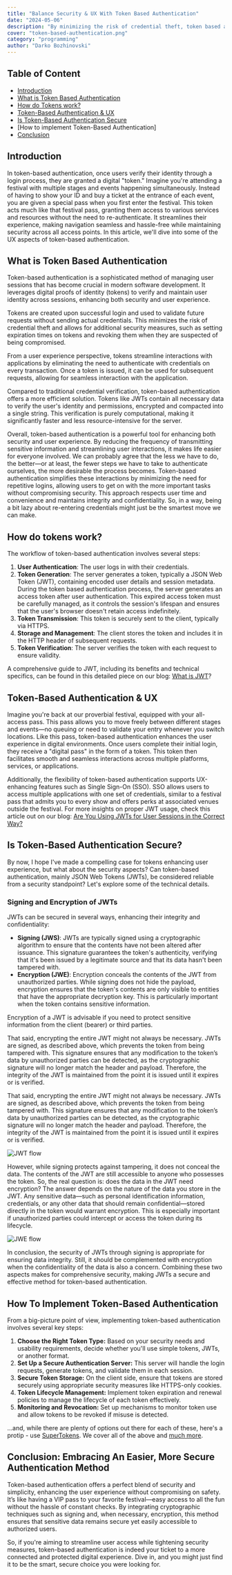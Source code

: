 ```yaml
---
title: "Balance Security & UX With Token Based Authentication"
date: "2024-05-06"
description: "By minimizing the risk of credential theft, token based authentication grants users access to resources without the need to re-authenticate. In this blog we explore the balance between security and UX with Token Based Authentication"
cover: "token-based-authentication.png"
category: "programming"
author: "Darko Bozhinovski"
---
```


## Table of Content
- [Introduction](#introduction)
- [What is Token Based Authentication](#what-is-token-based-authentication)
- [How do Tokens work?](#how-do-tokens-work)
- [Token-Based Authentication & UX](#token-based-authentication--ux)
- [Is Token-Based Authentication Secure](#is-token-based-authentication-secure)
- [How to implement Token-Based Authentication]
- [Conclusion](#conclusion-embracing-an-easier-more-secure-authentication-method)

## Introduction
In token-based authentication, once users verify their identity through a login process, they are granted a digital "token." Imagine you're attending a festival with multiple stages and events happening simultaneously. Instead of having to show your ID and buy a ticket at the entrance of each event, you are given a special pass when you first enter the festival. This token acts much like that festival pass, granting them access to various services and resources without the need to re-authenticate. It streamlines their experience, making navigation seamless and hassle-free while maintaining security across all access points. In this article, we'll dive into some of the UX aspects of token-based authentication.

## What is Token Based Authentication

Token-based authentication is a sophisticated method of managing user sessions that has become crucial in modern software development. It leverages digital proofs of identity (tokens) to verify and maintain user identity across sessions, enhancing both security and user experience. 

Tokens are created upon successful login and used to validate future requests without sending actual credentials. This minimizes the risk of credential theft and allows for additional security measures, such as setting expiration times on tokens and revoking them when they are suspected of being compromised. 

From a user experience perspective, tokens streamline interactions with applications by eliminating the need to authenticate with credentials on every transaction. Once a token is issued, it can be used for subsequent requests, allowing for seamless interaction with the application. 

Compared to traditional credential verification, token-based authentication offers a more efficient solution. Tokens like JWTs contain all necessary data to verify the user's identity and permissions, encrypted and compacted into a single string. This verification is purely computational, making it significantly faster and less resource-intensive for the server. 

Overall, token-based authentication is a powerful tool for enhancing both security and user experience. By reducing the frequency of transmitting sensitive information and streamlining user interactions, it makes life easier for everyone involved.
We can probably agree that the less we have to do, the better—or at least, the fewer steps we have to take to authenticate ourselves, the more desirable the process becomes. Token-based authentication simplifies these interactions by minimizing the need for repetitive logins, allowing users to get on with the more important tasks without compromising security. This approach respects user time and convenience and maintains integrity and confidentiality. So, in a way, being a bit lazy about re-entering credentials might just be the smartest move we can make.

## How do tokens work?
The workflow of token-based authentication involves several steps:
1. **User Authentication**: The user logs in with their credentials.
2. **Token Generation**: The server generates a token, typically a JSON Web Token (JWT), containing encoded user details and session metadata. During the token based authentication process, the server generates an access token after user authentication. This expired access token must be carefully managed, as it controls the session's lifespan and ensures that the user's browser doesn't retain access indefinitely.
3. **Token Transmission**: This token is securely sent to the client, typically via HTTPS.
4. **Storage and Management**: The client stores the token and includes it in the HTTP header of subsequent requests.
5. **Token Verification**: The server verifies the token with each request to ensure validity.

A comprehensive guide to JWT, including its benefits and technical specifics, can be found in this detailed piece on our blog: [What is JWT](https://supertokens.com/blog/what-is-jwt)?

## Token-Based Authentication & UX

Imagine you're back at our proverbial festival, equipped with your all-access pass. This pass allows you to move freely between different stages and events—no queuing or need to validate your entry whenever you switch locations. Like this pass, token-based authentication enhances the user experience in digital environments. Once users complete their initial login, they receive a "digital pass" in the form of a token. This token then facilitates smooth and seamless interactions across multiple platforms, services, or applications.

Additionally, the flexibility of token-based authentication supports UX-enhancing features such as Single Sign-On (SSO). SSO allows users to access multiple applications with one set of credentials, similar to a festival pass that admits you to every show and offers perks at associated venues outside the festival. For more insights on proper JWT usage, check this article out on our blog: [Are You Using JWTs for User Sessions in the Correct Way?](https://supertokens.com/blog/are-you-using-jwts-for-user-sessions-in-the-correct-way)

## Is Token-Based Authentication Secure?

By now, I hope I've made a compelling case for tokens enhancing user experience, but what about the security aspects? Can token-based authentication, mainly JSON Web Tokens (JWTs), be considered reliable from a security standpoint? Let's explore some of the technical details.

### Signing and Encryption of JWTs

JWTs can be secured in several ways, enhancing their integrity and confidentiality:

- **Signing (JWS)**: JWTs are typically signed using a cryptographic algorithm to ensure that the contents have not been altered after issuance. This signature guarantees the token's authenticity, verifying that it's been issued by a legitimate source and that its data hasn't been tampered with.
- **Encryption (JWE)**: Encryption conceals the contents of the JWT from unauthorized parties. While signing does not hide the payload, encryption ensures that the token's contents are only visible to entities that have the appropriate decryption key. This is particularly important when the token contains sensitive information.

Encryption of a JWT is advisable if you need to protect sensitive information from the client (bearer) or third parties.

That said, encrypting the entire JWT might not always be necessary. JWTs are signed, as described above, which prevents the token from being tampered with. This signature ensures that any modification to the token’s data by unauthorized parties can be detected, as the cryptographic signature will no longer match the header and payload. Therefore, the integrity of the JWT is maintained from the point it is issued until it expires or is verified.

That said, encrypting the entire JWT might not always be necessary. JWTs are signed, as described above, which prevents the token from being tampered with. This signature ensures that any modification to the token’s data by unauthorized parties can be detected, as the cryptographic signature will no longer match the header and payload. Therefore, the integrity of the JWT is maintained from the point it is issued until it expires or is verified.

![JWT flow](./JWT.png)

However, while signing protects against tampering, it does not conceal the data. The contents of the JWT are still accessible to anyone who possesses the token. So, the real question is: does the data in the JWT need encryption? The answer depends on the nature of the data you store in the JWT. Any sensitive data—such as personal identification information, credentials, or any other data that should remain confidential—stored directly in the token would warrant encryption. This is especially important if unauthorized parties could intercept or access the token during its lifecycle.

![JWE flow](./JWE.png)

In conclusion, the security of JWTs through signing is appropriate for ensuring data integrity. Still, it should be complemented with encryption when the confidentiality of the data is also a concern. Combining these two aspects makes for comprehensive security, making JWTs a secure and effective method for token-based authentication.

## How To Implement Token-Based Authentication

From a big-picture point of view, implementing token-based authentication involves several key steps:

1. **Choose the Right Token Type:** Based on your security needs and usability requirements, decide whether you'll use simple tokens, JWTs, or another format.
2. **Set Up a Secure Authentication Server:** This server will handle the login requests, generate tokens, and validate them in each session.
3. **Secure Token Storage:** On the client side, ensure that tokens are stored securely using appropriate security measures like HTTPS-only cookies.
4. **Token Lifecycle Management:** Implement token expiration and renewal policies to manage the lifecycle of each token effectively.
5. **Monitoring and Revocation:** Set up mechanisms to monitor token use and allow tokens to be revoked if misuse is detected.

...and, while there are plenty of options out there for each of these, here's a protip - use [SuperTokens](https://supertokens.com/). We cover all of the above and [much more](https://supertokens.com/product).

## Conclusion: Embracing An Easier, More Secure Authentication Method

Token-based authentication offers a perfect blend of security and simplicity, enhancing the user experience without compromising on safety. It’s like having a VIP pass to your favorite festival—easy access to all the fun without the hassle of constant checks. By integrating cryptographic techniques such as signing and, when necessary, encryption, this method ensures that sensitive data remains secure yet easily accessible to authorized users.

So, if you're aiming to streamline user access while tightening security measures, token-based authentication is indeed your ticket to a more connected and protected digital experience. Dive in, and you might just find it to be the smart, secure choice you were looking for.
